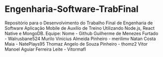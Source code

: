 # Engenharia-Software-TrabFinal
Repositório para o Desenvolvimento do Trabalho Final de Engenharia de Software
Aplicação Mobile de Auxílio de Treino Utilizando Node.js, React Native e MongoDB.
Equipe:
Nome - Github
Guilherme de Menezes Furtado - Walrusbane524
Murilo Vinicius Almeida Pinheiro - merilimv
Natan Costa Maia - NatePlays95
Thomaz Angelo de Souza Pinheiro - thomz2
Vitor Manoel Aguiar Ferreira Leite - Vitormafl
